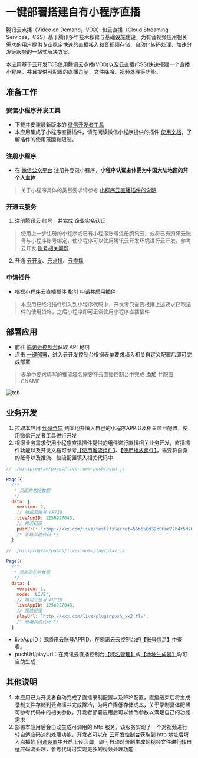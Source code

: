# 一键部署搭建自有小程序直播

腾讯云点播（Video on Demand，VOD）和云直播（Cloud Streaming Services，CSS）基于腾讯多年技术积累与基础设施建设，为有音视频应用相关需求的用户提供专业稳定快速的直播接入和音视频存储、自动化转码处理、加速分发等服务的一站式解决方案.

本应用基于云开发TCB使用腾讯云点播(VOD)以及云直播(CSS)快速搭建一个直播小程序，并且提供可配置的直播录制，文件降冷，视频处理等功能。

## 准备工作

### 安装小程序开发工具

- 下载并安装最新版本的 [微信开发者工具](https://developers.weixin.qq.com/miniprogram/dev/devtools/download.html)
- 本应用集成了小程序直播插件，请先阅读微信小程序提供的插件 [使用文档](https://mp.weixin.qq.com/debug/wxadoc/dev/framework/plugin/using.html)，了解插件的使用范围和限制。


### 注册小程序

-  在 [微信公众平台](https://mp.weixin.qq.com/) 注册并登录小程序，**小程序认证主体需为中国大陆地区的非个人主体**
> 关于小程序具体的类目要求请参考 [小程序云直播插件的说明](https://cloud.tencent.com/document/product/1078/42916#.E5.89.8D.E6.8F.90.E6.9D.A1.E4.BB.B6)

### 开通云服务

1. [注册腾讯云](https://cloud.tencent.com/document/product/378/17985) 账号，并完成 [企业实名认证](https://cloud.tencent.com/document/product/378/10496)
> 使用上一步注册的小程序或已有小程序账号注册腾讯云，或将已有腾讯云账号与小程序账号绑定，使小程序可以使用腾讯云开发环境进行云开发，参考云开发 [账号相关问题](https://cloud.tencent.com/document/product/876/57380)
2. 开通 [云开发](https://console.cloud.tencent.com/tcb)、[云点播](https://console.cloud.tencent.com/vod)、[云直播](https://console.cloud.tencent.com/live)

### 申请插件

- 根据小程序云直播插件 [指引](https://cloud.tencent.com/document/product/1078/42916.E7.94.B3.E8.AF.B7.E6.8F.92.E4.BB.B6) 申请并启用插件
> 本应用已经将插件引入到小程序代码中，开发者只需要根据上述要求获取插件的使用资格，之后小程序即可正常使用小程序直播插件

## 部署应用

- 前往 [腾讯云控制台](https://console.cloud.tencent.com/cam)获取 API 秘钥
- 点击 [一键部署](https://console.cloud.tencent.com/tcb/env/index?action=CreateAndDeployCloudBaseProject&appUrl=https%3A%2F%2Fgithub.com%2Ftencentyun%2Flive-vod-mp&branch=main)，进入云开发控制台根据表单要求填入相关自定义配置后即可完成部署
> 表单中要求填写的推流域名需要在云直播控制台中完成 [添加](https://console.cloud.tencent.com/live/domainmanage) 并配置 CNAME

![tcb](https://imgcache.qq.com/operation/dianshi/other/tcb-form.e74ee55234cb735a68376e8c75a5badcb72d1f3e.png)

## 业务开发

1. 拉取本应用 [代码仓库](https://github.com/tencentyun/live-vod-mp.git) 到本地并填入自己的小程序APPID及相关项目配置，使用微信开发者工具进行开发
2. 根据业务需求使用小程序直播插件提供的组件进行直播相关业务开发，直播插件功能以及开发文档可参考[【使用推流组件】](https://cloud.tencent.com/document/product/1078/46456)、[【使用播放组件】](https://cloud.tencent.com/document/product/1078/34646)，需要将自身的账号以及推流、拉流配置填入相关代码中

````js
// ./miniprogram/pages/live-room-push/push.js

Page({
  /**
   * 页面的初始数据
   */
  data: {
    version: 2,
    // 腾讯云账号 APPID
    liveAppID: 1256927043,
    // 推流链接
    pushUrl: 'rtmp://xxx.com/live/test?txSecret=55b556d32b06ad72b4f5d2065229d237&txTime=60E40752',
    /* 省略其他代码 */
  }
````
````js
// ./miniprogram/pages/live-room-play/play.js

Page({
  /**
   * 页面的初始数据
   */
  data: {
    version: 1,
    mode: 'LIVE',
    // 腾讯云账号 APPID
    liveAppID: 1256927043,
    // 播放链接
    playUrl: 'http://xxx.com/live/pluginpush_xx2.flv',
    /* 省略其他代码 */
  }
````

- liveAppID：即腾讯云账号APPID，在腾讯云云控制台的[【账号信息】](https://console.cloud.tencent.com/developer)中查看。
- pushUrl/playUrl：在腾讯云直播控制台[【域名管理】](https://console.cloud.tencent.com/live/domainmanage)或[【地址生成器】](https://console.cloud.tencent.com/live/addrgenerator/addrgenerator)均可自助生成

## 其他说明

1. 本应用已为开发者自动完成了直播录制配置以及降冷配置，直播结束后将生成录制文件存储到云点播并完成降冷，为用户降低存储成本，关于录制具体配置可参考代码中的相关参数，开发者部署应用后可以修改参数以满足自己的功能需求
2. 部署本应用后会自动生成可调用的 http 服务，该服务实现了一个对视频进行转自适应码流的处理功能，开发者可以在 [云开发控制台]([云开发控制台](https://console.cloud.tencent.com/tcb/env/access?))获取到 http 地址后填入点播的 [回调设置](https://cloud.tencent.com/document/product/266/33779)中开启上传回调，即可自动对录制生成的视频文件进行转自适应码流处理，参考代码可实现更多的视频处理功能

